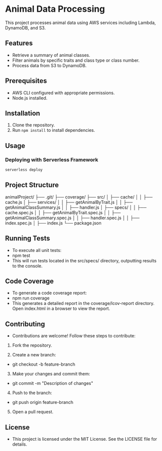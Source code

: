 # Animal Data Processing

This project processes animal data using AWS services including Lambda, DynamoDB, and S3.

## Features

- Retrieve a summary of animal classes.
- Filter animals by specific traits and class type or class number.
- Process data from S3 to DynamoDB.

## Prerequisites

- AWS CLI configured with appropriate permissions.
- Node.js installed.

## Installation

1. Clone the repository.
2. Run `npm install` to install dependencies.

## Usage

### Deploying with Serverless Framework

```bash
serverless deploy
```

## Project Structure

animalProject/
├── .git/
├── coverage/
├── src/
│ ├── cache/
│ │ ├── cache.js
│ ├── services/
│ │ ├── getAnimalByTrait.js
│ │ ├── getAnimalClassSummary.js
│ │ ├── handler.js
│ ├── specs/
│ │ ├── cache.spec.js
│ │ ├── getAnimalByTrait.spec.js
│ │ ├── getAnimalClassSummary.spec.js
│ │ ├── handler.spec.js
│ │ ├── index.spec.js
│ ├── index.js
└── package.json

## Running Tests

- To execute all unit tests:
- npm test
- This will run tests located in the src/specs/ directory, outputting results to the console.

## Code Coverage

- To generate a code coverage report:
- npm run coverage
- This generates a detailed report in the coverage/lcov-report directory. Open index.html in a browser to view the report.

## Contributing

- Contributions are welcome! Follow these steps to contribute:

1. Fork the repository.

2. Create a new branch:

- git checkout -b feature-branch

3. Make your changes and commit them:

- git commit -m "Description of changes"

4. Push to the branch:

- git push origin feature-branch

5. Open a pull request.

## License

- This project is licensed under the MIT License. See the LICENSE file for details.
